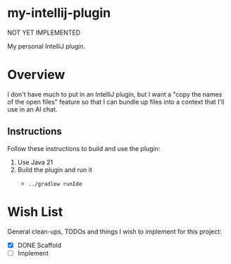 # my-intellij-plugin

NOT YET IMPLEMENTED

My personal IntelliJ plugin.


# Overview

I don't have much to put in an IntelliJ plugin, but I want a "copy the names of the open files" feature so that I can
bundle up files into a context that I'll use in an AI chat.


## Instructions

Follow these instructions to build and use the plugin:

1. Use Java 21
2. Build the plugin and run it
   * ```shell
     ../gradlew runIde
     ```


# Wish List

General clean-ups, TODOs and things I wish to implement for this project:

* [x] DONE Scaffold
* [ ] Implement
